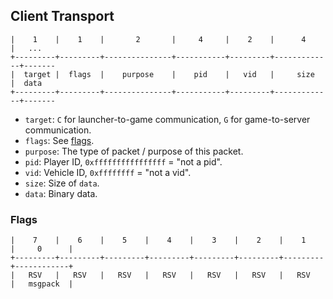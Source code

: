 ## Client Transport

```
|    1    |    1    |       2       |     4     |    2    |      4      |   ...  
+---------+---------+---------------+-----------+---------+-------------+-------
|  target |  flags  |    purpose    |    pid    |   vid   |     size    |  data
+---------+---------+---------------+-----------+---------+-------------+-------
```

- `target`: `C` for launcher-to-game communication, `G` for game-to-server communication.
- `flags`: See [flags](#flags).
- `purpose`: The type of packet / purpose of this packet.
- `pid`: Player ID, `0xffffffffffffffff` = "not a pid".
- `vid`: Vehicle ID, `0xffffffff` = "not a vid".
- `size`: Size of `data`.
- `data`: Binary data.

### Flags

```
|    7    |    6    |    5    |    4    |    3    |    2    |    1    |     0      |
+---------+---------+---------+---------+---------+---------+---------+------------+
|   RSV   |   RSV   |   RSV   |   RSV   |   RSV   |   RSV   |   RSV   |   msgpack  |
```

